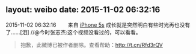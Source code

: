 layout: weibo
date: 2015-11-02 06:32:16
---
2015-11-02 06:32:16  &nbsp;&nbsp;&nbsp;&nbsp;&nbsp;&nbsp; 来自 <a href="sinaweibo://customweibosource" rel="nofollow">iPhone 5s</a>
成长就是突然明白有些时光再也没有了……[泪] //@今时张志杰:这个视频没看过的，可以看看。
>  抱歉，此微博已被作者删除。查看帮助：http://t.cn/Rfd3rQV
